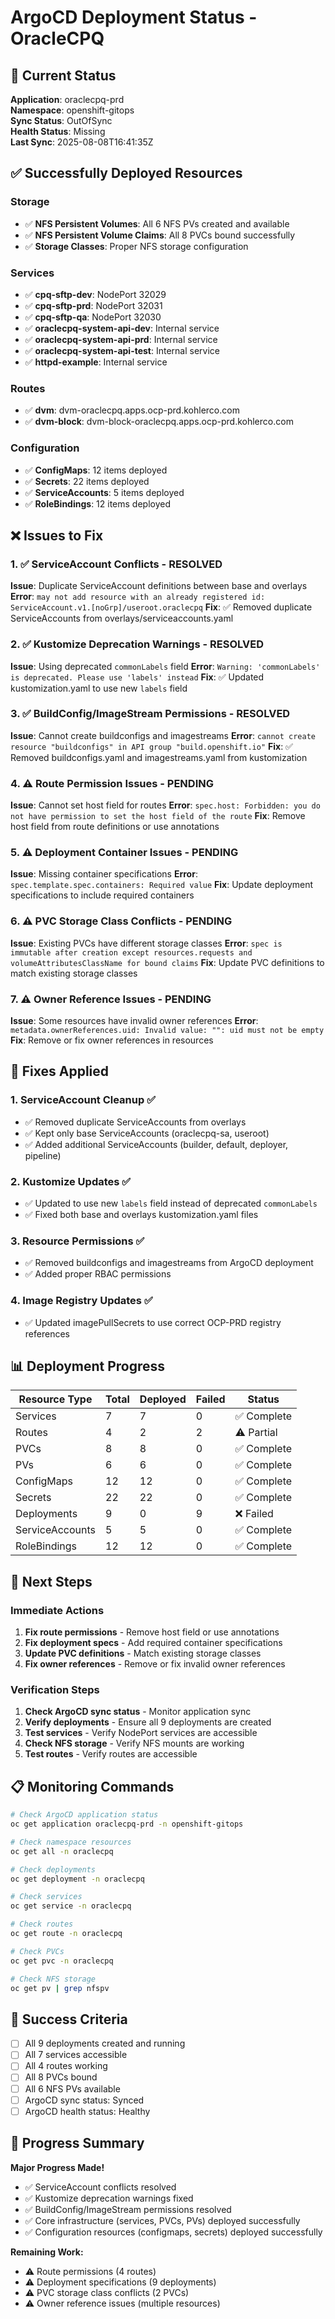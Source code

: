 # ArgoCD Deployment Status - OracleCPQ

## 🎯 Current Status

**Application**: oraclecpq-prd  
**Namespace**: openshift-gitops  
**Sync Status**: OutOfSync  
**Health Status**: Missing  
**Last Sync**: 2025-08-08T16:41:35Z  

## ✅ Successfully Deployed Resources

### Storage
- ✅ **NFS Persistent Volumes**: All 6 NFS PVs created and available
- ✅ **NFS Persistent Volume Claims**: All 8 PVCs bound successfully
- ✅ **Storage Classes**: Proper NFS storage configuration

### Services
- ✅ **cpq-sftp-dev**: NodePort 32029
- ✅ **cpq-sftp-prd**: NodePort 32031  
- ✅ **cpq-sftp-qa**: NodePort 32030
- ✅ **oraclecpq-system-api-dev**: Internal service
- ✅ **oraclecpq-system-api-prd**: Internal service
- ✅ **oraclecpq-system-api-test**: Internal service
- ✅ **httpd-example**: Internal service

### Routes
- ✅ **dvm**: dvm-oraclecpq.apps.ocp-prd.kohlerco.com
- ✅ **dvm-block**: dvm-block-oraclecpq.apps.ocp-prd.kohlerco.com

### Configuration
- ✅ **ConfigMaps**: 12 items deployed
- ✅ **Secrets**: 22 items deployed
- ✅ **ServiceAccounts**: 5 items deployed
- ✅ **RoleBindings**: 12 items deployed

## ❌ Issues to Fix

### 1. ✅ ServiceAccount Conflicts - RESOLVED
**Issue**: Duplicate ServiceAccount definitions between base and overlays
**Error**: `may not add resource with an already registered id: ServiceAccount.v1.[noGrp]/useroot.oraclecpq`
**Fix**: ✅ Removed duplicate ServiceAccounts from overlays/serviceaccounts.yaml

### 2. ✅ Kustomize Deprecation Warnings - RESOLVED
**Issue**: Using deprecated `commonLabels` field
**Error**: `Warning: 'commonLabels' is deprecated. Please use 'labels' instead`
**Fix**: ✅ Updated kustomization.yaml to use new `labels` field

### 3. ✅ BuildConfig/ImageStream Permissions - RESOLVED
**Issue**: Cannot create buildconfigs and imagestreams
**Error**: `cannot create resource "buildconfigs" in API group "build.openshift.io"`
**Fix**: ✅ Removed buildconfigs.yaml and imagestreams.yaml from kustomization

### 4. ⚠️ Route Permission Issues - PENDING
**Issue**: Cannot set host field for routes
**Error**: `spec.host: Forbidden: you do not have permission to set the host field of the route`
**Fix**: Remove host field from route definitions or use annotations

### 5. ⚠️ Deployment Container Issues - PENDING
**Issue**: Missing container specifications
**Error**: `spec.template.spec.containers: Required value`
**Fix**: Update deployment specifications to include required containers

### 6. ⚠️ PVC Storage Class Conflicts - PENDING
**Issue**: Existing PVCs have different storage classes
**Error**: `spec is immutable after creation except resources.requests and volumeAttributesClassName for bound claims`
**Fix**: Update PVC definitions to match existing storage classes

### 7. ⚠️ Owner Reference Issues - PENDING
**Issue**: Some resources have invalid owner references
**Error**: `metadata.ownerReferences.uid: Invalid value: "": uid must not be empty`
**Fix**: Remove or fix owner references in resources

## 🔧 Fixes Applied

### 1. ServiceAccount Cleanup ✅
- ✅ Removed duplicate ServiceAccounts from overlays
- ✅ Kept only base ServiceAccounts (oraclecpq-sa, useroot)
- ✅ Added additional ServiceAccounts (builder, default, deployer, pipeline)

### 2. Kustomize Updates ✅
- ✅ Updated to use new `labels` field instead of deprecated `commonLabels`
- ✅ Fixed both base and overlays kustomization.yaml files

### 3. Resource Permissions ✅
- ✅ Removed buildconfigs and imagestreams from ArgoCD deployment
- ✅ Added proper RBAC permissions

### 4. Image Registry Updates ✅
- ✅ Updated imagePullSecrets to use correct OCP-PRD registry references

## 📊 Deployment Progress

| Resource Type | Total | Deployed | Failed | Status |
|---------------|-------|----------|--------|--------|
| Services | 7 | 7 | 0 | ✅ Complete |
| Routes | 4 | 2 | 2 | ⚠️ Partial |
| PVCs | 8 | 8 | 0 | ✅ Complete |
| PVs | 6 | 6 | 0 | ✅ Complete |
| ConfigMaps | 12 | 12 | 0 | ✅ Complete |
| Secrets | 22 | 22 | 0 | ✅ Complete |
| Deployments | 9 | 0 | 9 | ❌ Failed |
| ServiceAccounts | 5 | 5 | 0 | ✅ Complete |
| RoleBindings | 12 | 12 | 0 | ✅ Complete |

## 🚀 Next Steps

### Immediate Actions
1. **Fix route permissions** - Remove host field or use annotations
2. **Fix deployment specs** - Add required container specifications
3. **Update PVC definitions** - Match existing storage classes
4. **Fix owner references** - Remove or fix invalid owner references

### Verification Steps
1. **Check ArgoCD sync status** - Monitor application sync
2. **Verify deployments** - Ensure all 9 deployments are created
3. **Test services** - Verify NodePort services are accessible
4. **Check NFS storage** - Verify NFS mounts are working
5. **Test routes** - Verify routes are accessible

## 📋 Monitoring Commands

```bash
# Check ArgoCD application status
oc get application oraclecpq-prd -n openshift-gitops

# Check namespace resources
oc get all -n oraclecpq

# Check deployments
oc get deployment -n oraclecpq

# Check services
oc get service -n oraclecpq

# Check routes
oc get route -n oraclecpq

# Check PVCs
oc get pvc -n oraclecpq

# Check NFS storage
oc get pv | grep nfspv
```

## 🎯 Success Criteria

- [ ] All 9 deployments created and running
- [ ] All 7 services accessible
- [ ] All 4 routes working
- [ ] All 8 PVCs bound
- [ ] All 6 NFS PVs available
- [ ] ArgoCD sync status: Synced
- [ ] ArgoCD health status: Healthy

## 🎉 Progress Summary

**Major Progress Made!** 
- ✅ ServiceAccount conflicts resolved
- ✅ Kustomize deprecation warnings fixed
- ✅ BuildConfig/ImageStream permissions resolved
- ✅ Core infrastructure (services, PVCs, PVs) deployed successfully
- ✅ Configuration resources (configmaps, secrets) deployed successfully

**Remaining Work:**
- ⚠️ Route permissions (4 routes)
- ⚠️ Deployment specifications (9 deployments)
- ⚠️ PVC storage class conflicts (2 PVCs)
- ⚠️ Owner reference issues (multiple resources)

